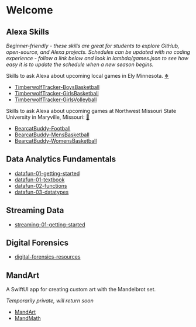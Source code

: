 # Welcome

## Alexa Skills

_Beginner-friendly - 
these skills are great for students to explore GitHub, open-source, and Alexa projects. 
Schedules can be updated with no coding experience - 
follow a link below and look in lambda/games.json to see how easy it is to update the schedule when a new season begins._ 

Skills to ask Alexa about upcoming local games in Ely Minnesota. [❄](https://www.wunderground.com/forecast/us/mn/ely)

- [TimberwolfTracker-BoysBasketball](https://github.com/denisecase/TimberwolfTracker-BoysBasketball)
- [TimberwolfTracker-GirlsBasketball](https://github.com/denisecase/TimberwolfTracker-GirlsBasketball)
- [TimberwolfTracker-GirlsVolleyball](https://github.com/denisecase/TimberwolfTracker-GirlsVolleyball)

Skills to ask Alexa about upcoming games at Northwest Missouri State University in Maryville, Missouri: [🐾](https://nwmissouri.edu/)

- [BearcatBuddy-Football](https://github.com/denisecase/BearcatBuddy-Football)
- [BearcatBuddy-MensBasketball](https://github.com/denisecase/BearcatBuddy-MensBasketball)
- [BearcatBuddy-WomensBasketball](https://github.com/denisecase/BearcatBuddy-WomensBasketball)

## Data Analytics Fundamentals

- [datafun-01-getting-started](https://github.com/denisecase/datafun-01-getting-started)
- [datafun-01-textbook](https://github.com/denisecase/datafun-01-textbook)
- [datafun-02-functions](https://github.com/denisecase/datafun-02-functions)
- [datafun-03-datatypes](https://github.com/denisecase/datafun-03-datatypes)

## Streaming Data

- [streaming-01-getting-started](https://github.com/denisecase/streaming-01-getting-started)

## Digital Forensics

- [digital-forensics-resources](https://github.com/denisecase/digital-forensics-resources)


## MandArt

A SwiftUI app for creating custom art with the Mandelbrot set.

_Temporarily private, will return soon_

- [MandArt](https://github.com/denisecase/MandArt) 
- [MandMath](https://github.com/denisecase/MandArt)

